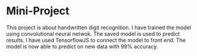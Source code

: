 # Mini-Project
This project is about handwritten digit recognition. I have trained the model using convolutional neural netwok. The saved model is used to predict results. I have used TensorflowJS to connect the model to front end. The model is now able to predict on new data with 99% accuracy.
